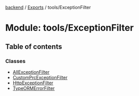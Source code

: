 [backend](../README.md) / [Exports](../modules.md) / tools/ExceptionFilter

# Module: tools/ExceptionFilter

## Table of contents

### Classes

- [AllExceptionFilter](../classes/tools_ExceptionFilter.AllExceptionFilter.md)
- [CustomPrcExceptionFilter](../classes/tools_ExceptionFilter.CustomPrcExceptionFilter.md)
- [HttpExceptionFilter](../classes/tools_ExceptionFilter.HttpExceptionFilter.md)
- [TypeORMErrorFilter](../classes/tools_ExceptionFilter.TypeORMErrorFilter.md)
